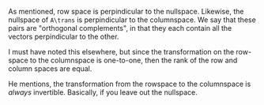 As mentioned, row space is perpindicular to the nullspace. Likewise,
the nullspace of `A\trans` is perpindicular to the columnspace. We say
that these pairs are "orthogonal complements", in that they each
contain all the vectors perpindicular to the other.

I must have noted this elsewhere, but since the transformation on the
row-space to the columnspace is one-to-one, then the rank of the row
and column spaces are equal.

He mentions, the transformation from the rowspace to the columnspace
is *always* invertible. Basically, if you leave out the nullspace.
